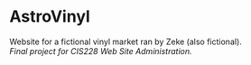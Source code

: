 # AstroVinyl
Website for a fictional vinyl market ran by Zeke (also fictional). 
<br><i>Final project for CIS228 Web Site Administration.<i>

